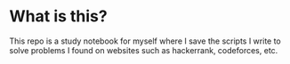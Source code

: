 # What is this?

This repo is a study notebook for myself where I save the scripts I write to solve problems I found on websites such as hackerrank, codeforces, etc.
